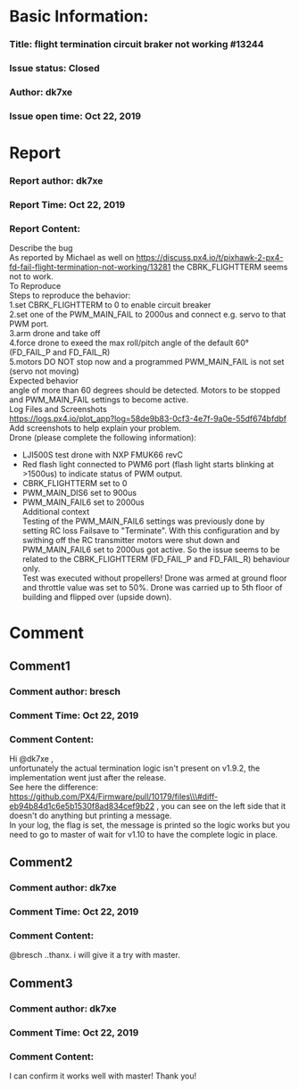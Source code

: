 # Basic Information:
### Title:  flight termination circuit braker not working #13244 
### Issue status: Closed
### Author: dk7xe
### Issue open time: Oct 22, 2019
# Report
### Report author: dk7xe
### Report Time: Oct 22, 2019
### Report Content:   
Describe the bug    
As reported by Michael as well on https://discuss.px4.io/t/pixhawk-2-px4-fd-fail-flight-termination-not-working/13281 the CBRK_FLIGHTTERM seems not to work.  
To Reproduce    
Steps to reproduce the behavior:  
1.set CBRK_FLIGHTTERM to 0 to enable circuit breaker  
2.set one of the PWM_MAIN_FAIL to 2000us and connect e.g. servo to that PWM port.  
3.arm drone and take off  
4.force drone to exeed the max roll/pitch angle of the default 60° (FD_FAIL_P and FD_FAIL_R)  
5.motors DO NOT stop now and a programmed PWM_MAIN_FAIL is not set (servo not moving)  
Expected behavior    
angle of more than 60 degrees should be detected. Motors to be stopped and PWM_MAIN_FAIL settings to become active.  
Log Files and Screenshots    
https://logs.px4.io/plot_app?log=58de9b83-0cf3-4e7f-9a0e-55df674bfdbf  
Add screenshots to help explain your problem.    
Drone (please complete the following information):  
- LJI500S test drone with NXP FMUK66 revC  
- Red flash light connected to PWM6 port (flash light starts blinking at >1500us) to indicate status of PWM output.  
- CBRK_FLIGHTTERM set to 0  
- PWM_MAIN_DIS6 set to 900us  
- PWM_MAIN_FAIL6 set to 2000us  
Additional context    
Testing of the PWM_MAIN_FAIL6 settings was previously done by setting RC loss Failsave to "Terminate". With this configuration and by swithing off the RC transmitter motors were shut down and PWM_MAIN_FAIL6 set to 2000us got active. So the issue seems to be related to the CBRK_FLIGHTTERM (FD_FAIL_P and FD_FAIL_R) behaviour only.  
Test was executed without propellers! Drone was armed at ground floor and throttle value was set to 50%. Drone was carried up to 5th floor of building and flipped over (upside down).  

# Comment
## Comment1
### Comment author: bresch
### Comment Time: Oct 22, 2019
### Comment Content:   
Hi @dk7xe ,  
unfortunately the actual termination logic isn't present on v1.9.2, the implementation went just after the release.  
See here the difference: https://github.com/PX4/Firmware/pull/10179/files\\\#diff-eb94b84d1c6e5b1530f8ad834cef9b22 , you can see on the left side that it doesn't do anything but printing a message.  
In your log, the flag is set, the message is printed so the logic works but you need to go to master of wait for v1.10 to have the complete logic in place.  

## Comment2
### Comment author: dk7xe
### Comment Time: Oct 22, 2019
### Comment Content:   
@bresch ..thanx. i will give it a try with master.  

## Comment3
### Comment author: dk7xe
### Comment Time: Oct 22, 2019
### Comment Content:   
I can confirm it works well with master! Thank you!  
